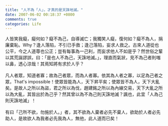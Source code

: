 ```yaml
---
title: "人不為「人」，才真的是天誅地滅。"
date: 2007-06-02 00:18:37 +0800
comments: true
categories: Life
---
```

人皆笑我癡，癡何如？癡不為己，自導滅亡；我獨笑人癡，復何如？癡不為人，捐廉棄恥。Why？逢人落陷，不引已手救；逢己落陷，妄求人救之。古來人道從也公平，今之人道尊也公正；豈有每事為一己利，而妄求他人不如是乎？然世俗之輩以其荒誕謬誤，曰：「是也人不為己，天誅地滅。」，理直而氣狀，見不為己者則嗤以鼻，透心涼哉！其焉知將有求於人乎？<br /><br />凡人者眾，知道者寡；故為己者眾，而為人者寡。依其為人者之寡，以足為己者之眾，That's impossible！使眾皆能為人，天下昇平矣；使眾皆不為人，天下大亂矣。是故人之所以為盜，君之所以為伐，趙建銘之所以為內線交易，天下大亂之所以為大亂，其皆出於為己乎？然其曾以為不為己則天誅地滅？諷也，此宜「人為己則天誅地滅」！<br /><br />有曰「己所不欲，勿施於人。」者，其不欲為人棄者必先不棄人，欲助於人者必先助人，是故欲人為我者必先我為人，無他，此人道而已矣！<br />
